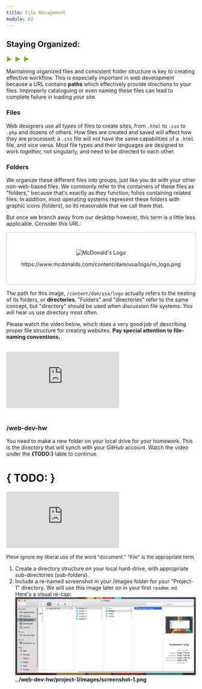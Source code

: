 ```yaml
---
title: File Management
module: 02
---
```


## Staying Organized:
<span style="color: #79AF33; font-size: medium; font-weight: bold">▶ &nbsp;▶  &nbsp;▶</span>

Maintaining organized files and consistent folder structure is key to creating effective workflow. This is especially important in web development because a URL contains **paths** which effectively provide directions to your files. Improperly cataloguing or even naming these files can lead to complete failure in loading your site.

### Files
Web designers use all types of files to create sites, from `.html` to `.css` to `.php` and dozens of others. How files are created and saved will affect how they are processed; a `.css` file will not have the same capabilities of a `.html` file, and vice versa. Most file types and their languages are designed to work _together,_ not singularly, and need to be directed to each other.

### Folders
We organize these different files into groups, just like you do with your other non-web-based files. We commonly refer to the containers of these files as "folders," because that's exactly as they function; folios containing related files. In addition, most operating systems represent these folders with graphic icons (folders), so its reasonable that we call them that.

But once we branch away from our desktop however, this term is a little less applicable. Consider this URL:

<div style="border: 2px solid #e1e1e1; padding: 30px;">
<p align="center"><img src="https://www.mcdonalds.com/content/dam/usa/logo/m_logo.png" alt="McDonald's Logo" style="border: none;"/></p>
<p align="center">https://www.mcdonalds.com/content/dam/usa/logo/m_logo.png</p>
</div>

The path for this image, `/content/dam/usa/logo` actually refers to the nesting of its folders, or **directories**. "Folders" and "directories" refer to the same concept, but "directory" should be used when discussion file systems. You will hear us use directory most often.

Please watch the video below, which does a very good job of describing proper file structure for creating websites. **Pay special attention to file-naming conventions.**

<br />
<div class="embed-responsive embed-responsive-16by9"><iframe class="embed-responsive-item" src="https://www.youtube.com/embed/RniGO9Ek6yY" frameborder="0" allowfullscreen></iframe></div>
<br />

### /web-dev-hw
You need to make a new folder on your local drive for your homework. This is the directory that will synch with your GitHub account. Watch the video under the **{TODO:}** lable to continue.



# { TODO: }
<div class="embed-responsive embed-responsive-16by9"><iframe class="embed-responsive-item" src="https://player.vimeo.com/video/232282708?color=1CCDCA&title=0&byline=0&portrait=0" frameborder="0" allowfullscreen></iframe></div>
<p style="font-size:small">Plese ignore my liberal use of the word "document." "File" is the appropriate term.</p>

1. Create a directory structure on your local hard-drive, with appropriate sub-directories (sub-folders).
2. Include a re-named screenshot in your /images folder for your "Project-1" directory. We will use this image later on in your first `readme.md`. Here's a visual re-cap:
![Screenshot of Directory Structure](../imgs/directories.png)
**../web-dev-hw/project-1/images/screenshot-1.png**
